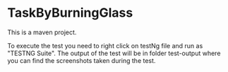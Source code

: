 # TaskByBurningGlass

This is a maven project. 

To execute the test you need to right click on testNg file and run as "TESTNG Suite". The output of the test will be in folder test-output where you can find the screenshots taken during the test.


